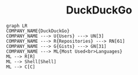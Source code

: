 <h1 align="center">DuckDuckGo</h1>

```mermaid
graph LR
COMPANY_NAME{DuckDuckGo}
COMPANY_NAME ---> U{Users} ---> UN[3]
COMPANY_NAME ---> R{Repositories} ---> RN[61]
COMPANY_NAME ---> G{Gists} ---> GN[31]
COMPANY_NAME ---> ML{Most Used<br>Languages}
ML --> R[R]
ML --> Shell[Shell]
ML --> C[C]
```
